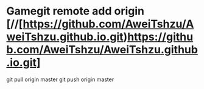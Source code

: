 # Gamegit remote add origin [//[https://github.com/AweiTshzu/AweiTshzu.github.io.git)https://github.com/AweiTshzu/AweiTshzu.github.io.git]
git pull origin master
git push origin master
